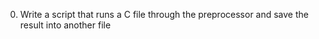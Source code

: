 0. Write a script that runs a C file through the preprocessor and save the result into another file
